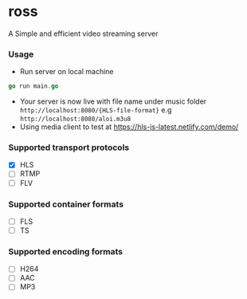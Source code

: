 # ross
A Simple and efficient video streaming server

### Usage
- Run server on local machine
```go
go run main.go
```
- Your server is now live with file name under music folder `http://localhost:8080/{HLS-file-format}` e.g `http://localhost:8080/aloi.m3u8`
- Using media client to test at https://hls-js-latest.netlify.com/demo/

### Supported transport protocols
- [x] HLS
- [ ] RTMP
- [ ] FLV

### Supported container formats
- [ ] FLS
- [ ] TS

### Supported encoding formats
- [ ] H264
- [ ] AAC
- [ ] MP3 

